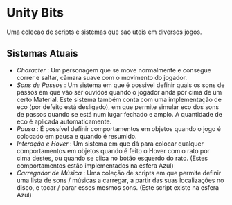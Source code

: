 # Unity Bits

Uma colecao de scripts e sistemas que sao uteis em diversos jogos.

## Sistemas Atuais

- *Character* : Um personagem que se move normalmente e consegue correr e saltar, câmara suave com o movimento do jogador.
- *Sons de Passos* : Um sistema em que é possivel definir quais os sons de passos em que vão ser ouvidos quando o jogador anda por cima de um certo Material. Este sistema também conta com uma implementação de eco (por defeito está desligado), em que permite simular eco dos sons de passos quando se está num lugar fechado e amplo. A quantidade de eco é aplicada automaticamente.
- *Pausa* : É possível definir comportamentos em objetos quando o jogo é colocado em pausa e quando é resumido.
- *Interação e Hover* : Um sistema em que dá para colocar qualquer comportamentos em objetos quando é feito o Hover com o rato por cima destes, ou quando se clica no botão esquerdo do rato. (Estes comportamentos estão implementados na esfera Azul)
- *Carregador de Música* : Uma coleção de scripts em que permite definir uma lista de sons / músicas a carregar, a partir das suas localizações no disco, e tocar / parar esses mesmos sons. (Este script existe na esfera Azul)
